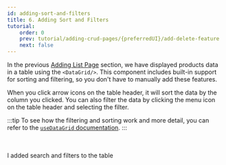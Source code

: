 ```yaml
---
id: adding-sort-and-filters
title: 6. Adding Sort and Filters
tutorial:
    order: 0
    prev: tutorial/adding-crud-pages/{preferredUI}/add-delete-feature
    next: false
---
```


In the previous [Adding List Page](/docs/tutorial/adding-crud-pages/mui/index) section, we have displayed products data in a table using the `<DataGrid/>`. This component includes built-in support for sorting and filtering, so you don't have to manually add these features.

When you click arrow icons on the table header, it will sort the data by the column you clicked. You can also filter the data by clicking the menu icon on the table header and selecting the filter.

:::tip
To see how the filtering and sorting work and more detail, you can refer to the [`useDataGrid` documentation](/docs/api-reference/mui/hooks/useDataGrid/).
:::

<br/>
<br/>

<Checklist>

<ChecklistItem id="add-search-and-filters-mui">
I added search and filters to the table
</ChecklistItem>

</Checklist>

